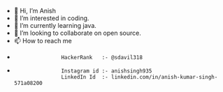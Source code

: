 - 👋 Hi, I’m Anish
- 👀 I’m interested in coding.
- 🌱 I’m currently learning java.
- 💞️ I’m looking to collaborate on open source.
- 📫 How to reach me 
-                    HackerRank   :- @sdavil318
-                    Instagram id :- anishsingh935
                     LinkedIn Id  :- linkedin.com/in/anish-kumar-singh-571a08200
                     

<!---                anishsingh935/anishsingh935 is a ✨ special ✨ repository because its `README.md` (this file) appears on your GitHub profile.
You can click the Preview link to take a look at your changes.
--->
